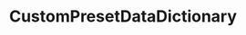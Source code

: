 ---
layout: default
title: CustomPresetDataDictionary
nav_order: 3
has_children: false
parent: Data Types

permalink: /docs/v2_0_0/datatypes/CustomPresetDataDictionary
---